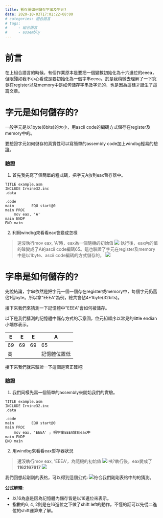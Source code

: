 ```yaml
---
title: 暫存器如何儲存字串及字元?
date: 2020-10-03T17:01:22+08:00
# categories: 組合語言
# tags: 
#     - 組合語言
#     - assembly
---
```

# 前言
在上組合語言的時候，有個作業原本是要把一個變數初始化為十六進位的eeea，但眼殘如我不小心看成是要初始化為一個字串eeea。於是我稍微去理解了一下究竟在register以及memory中是如何儲存字串及字元的，也是因為這樣才誕生了這篇文章。
<!-- more -->

# 字元是如何儲存的?
一般字元是以1byte(8bits)的大小，用ascii code的編碼方式儲存在register及memory中的。

要驗證字元如何儲存的真實性可以寫簡單的assembly code加上windbg輕易的驗證。

### 驗證
1. 首先我先寫了個簡單的程式碼，把字元A放到eax暫存器中。
```assembly
TITLE example.asm
INCLUDE Irvine32.inc
.data

.code
main        EQU start@0
main PROC
    mov eax, 'A'
main ENDP
END main
```

2. 利用windbg來看看eax會變成怎樣
> 還沒執行mov eax, 'A'時，eax為一個隨機的初始值
![](https://imgur.com/9rOgRsh.png)
> 執行後，eax內的值的確變成了A的ascii code編碼65。這也驗證了字元在register及memory中是以1byte、ascii code編碼的方式儲存的。
![](https://imgur.com/EngZ6J6.png)

# 字串是如何儲存的?
先說結論，字串依然是把字元一個一個存在register或memory中，每個字元仍舊佔1個byte。所以拿"EEEA"為例，總共會佔4*1byte(32bits)。

接下來我們來猜測一下記憶體中"EEEA"會如何被儲存。

以下是我們猜測的記憶體中儲存方式的示意圖，位元組順序以常見的little endian小端序表示。


| E | E  | E  | A   |
|---|---|---|---|
| 69 | 69  | 69  |  65  |
| 高 |  | | 記憶體位置低  |

接下來我們就來驗證一下這個是否正確吧!

### 驗證
1. 我們同樣先寫一個簡單的assembly來開始我們的實驗。
```assembly
TITLE example.asm
INCLUDE Irvine32.inc
.data

.code
main        EQU start@0
main PROC
    mov eax, 'EEEA' ; 把字串EEEA放到eax中
main ENDP
END main
```

2. 用windbg來看看eax暫存器狀況 
> 還沒執行mov eax, 'EEEA'，為隨機的初始值
 ![](https://imgur.com/OOFLoDC.png)
> 咦?執行後，eax變成了**1162167617**
![](https://imgur.com/25H9Spj.png)

我們回想起剛剛的表格，可以得到這個公式:
![](https://imgur.com/TxKqrlE.jpg)符合我們剛剛表格中的的猜測。

**公式解釋:**
- 以16為底是因為記憶體內儲存皆是以16進位來表示。
- 指數的6, 4, 2則是在16進位之下做了shift left的動作。不懂的話可以先從二進位的shift運算來了解。